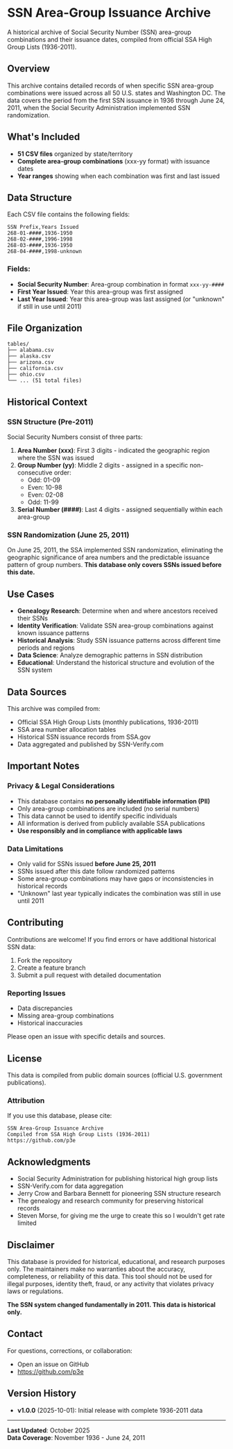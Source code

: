 # SSN Area-Group Issuance Archive

A  historical archive of Social Security Number (SSN) area-group combinations and their issuance dates, compiled from official SSA High Group Lists (1936-2011).

## Overview

This archive contains detailed records of when specific SSN area-group combinations were issued across all 50 U.S. states and Washington DC. The data covers the period from the first SSN issuance in 1936 through June 24, 2011, when the Social Security Administration implemented SSN randomization.

## What's Included

- **51 CSV files** organized by state/territory
- **Complete area-group combinations** (xxx-yy format) with issuance dates
- **Year ranges** showing when each combination was first and last issued

## Data Structure

Each CSV file contains the following fields:

```csv
SSN Prefix,Years Issued
268-01-####,1936-1950
268-02-####,1996-1998
268-03-####,1936-1950
268-04-####,1998-unknown
```

### Fields:
- **Social Security Number**: Area-group combination in format `xxx-yy-####`
- **First Year Issued**: Year this area-group was first assigned
- **Last Year Issued**: Year this area-group was last assigned (or "unknown" if still in use until 2011)

## File Organization

```
tables/
├── alabama.csv
├── alaska.csv
├── arizona.csv
├── california.csv
├── ohio.csv
└── ... (51 total files)
```

## Historical Context

### SSN Structure (Pre-2011)

Social Security Numbers consist of three parts:

1. **Area Number (xxx)**: First 3 digits - indicated the geographic region where the SSN was issued
2. **Group Number (yy)**: Middle 2 digits - assigned in a specific non-consecutive order:
   - Odd: 01-09
   - Even: 10-98
   - Even: 02-08
   - Odd: 11-99
3. **Serial Number (####)**: Last 4 digits - assigned sequentially within each area-group

### SSN Randomization (June 25, 2011)

On June 25, 2011, the SSA implemented SSN randomization, eliminating the geographic significance of area numbers and the predictable issuance pattern of group numbers. **This database only covers SSNs issued before this date.**

## Use Cases

- **Genealogy Research**: Determine when and where ancestors received their SSNs
- **Identity Verification**: Validate SSN area-group combinations against known issuance patterns
- **Historical Analysis**: Study SSN issuance patterns across different time periods and regions
- **Data Science**: Analyze demographic patterns in SSN distribution
- **Educational**: Understand the historical structure and evolution of the SSN system

## Data Sources

This archive was compiled from:
- Official SSA High Group Lists (monthly publications, 1936-2011)
- SSA area number allocation tables
- Historical SSN issuance records from SSA.gov
- Data aggregated and published by SSN-Verify.com

## Important Notes

### Privacy & Legal Considerations

- This database contains **no personally identifiable information (PII)**
- Only area-group combinations are included (no serial numbers)
- This data cannot be used to identify specific individuals
- All information is derived from publicly available SSA publications
- **Use responsibly and in compliance with applicable laws**

### Data Limitations

- Only valid for SSNs issued **before June 25, 2011**
- SSNs issued after this date follow randomized patterns
- Some area-group combinations may have gaps or inconsistencies in historical records
- "Unknown" last year typically indicates the combination was still in use until 2011

## Contributing

Contributions are welcome! If you find errors or have additional historical SSN data:

1. Fork the repository
2. Create a feature branch
3. Submit a pull request with detailed documentation

### Reporting Issues

- Data discrepancies
- Missing area-group combinations
- Historical inaccuracies

Please open an issue with specific details and sources.

## License

This data is compiled from public domain sources (official U.S. government publications).

### Attribution

If you use this database, please cite:
```
SSN Area-Group Issuance Archive
Compiled from SSA High Group Lists (1936-2011)
https://github.com/p3e
```

## Acknowledgments

- Social Security Administration for publishing historical high group lists
- SSN-Verify.com for data aggregation
- Jerry Crow and Barbara Bennett for pioneering SSN structure research
- The genealogy and research community for preserving historical records
- Steven Morse, for giving me the urge to create this so I wouldn't get rate limited

## Disclaimer

This database is provided for historical, educational, and research purposes only. The maintainers make no warranties about the accuracy, completeness, or reliability of this data. This tool should not be used for illegal purposes, identity theft, fraud, or any activity that violates privacy laws or regulations.

**The SSN system changed fundamentally in 2011. This data is historical only.**

## Contact

For questions, corrections, or collaboration:
- Open an issue on GitHub
- https://github.com/p3e

## Version History

- **v1.0.0** (2025-10-01): Initial release with complete 1936-2011 data

---

**Last Updated**: October 2025  
**Data Coverage**: November 1936 - June 24, 2011
